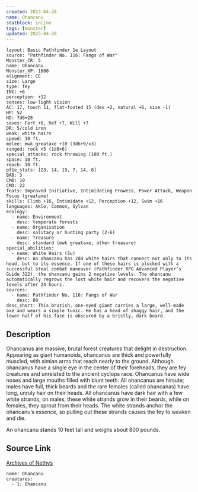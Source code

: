 ```yaml
---
created: 2023-04-28
name: Ohancanu
statblock: inline
tags: [monster]
updated: 2023-04-28
---
```

```statblock
layout: Basic Pathfinder 1e Layout
source: "Pathfinder No. 116: Fangs of War"
Monster_CR: 5
name: Ohancanu
Monster_XP: 1600
alignment: CE
size: Large
type: fey
INI: +6
perception: +12
senses: low-light vision
AC: 17, touch 11, flat-footed 15 (dex +2, natural +6, size -1)
HP: 52
HD: 7d6+28
saves: Fort +6, Ref +7, Will +7
DR: 5/cold iron
weak: white hairs
speed: 30 ft.
melee: mwk greataxe +10 (3d6+9/×3)
ranged: rock +5 (1d8+6)
special_attacks: rock throwing (100 ft.)
space: 10 ft.
reach: 10 ft.
pf1e_stats: [23, 14, 19, 7, 14, 8]
BAB: 3
CMB: 10
CMD: 22
feats: Improved Initiative, Intimidating Prowess, Power Attack, Weapon Focus (greataxe)
skills: Climb +16, Intimidate +12, Perception +12, Swim +16
languages: Aklo, Common, Sylvan
ecology:
  - name: Environment
    desc: temperate forests
  - name: Organisation
    desc: solitary or hunting party (2-6)
  - name: Treasure
    desc: standard (mwk greataxe, other treasure)
special_abilities:
  - name: White Hairs (Su)
    desc: An ohancanu has 2d4 white hairs that connect not only to its head, but to its essence. If one of these hairs is plucked with a successful steal combat maneuver (Pathfinder RPG Advanced Player’s Guide 322), the ohancanu gains 2 negative levels. The ohancanu automatically regrows the lost white hair and recovers the negative levels after 24 hours.
sources:
  - name: Pathfinder No. 116: Fangs of War
    desc: 88
desc_short: This brutish, one-eyed giant carries a large, well-made axe and wears a simple tunic. He has a head of shaggy hair, and the lower half of his face is obscured by a bristly, dark beard.
```
## Description
Ohancanus are massive, brutal forest creatures that delight in destruction. Appearing as giant humanoids, ohancanus are thick and powerfully muscled, with simian arms that reach nearly to the ground. Although ohancanus have a single eye in the center of their foreheads, they are fey creatures and unrelated to the ancient cyclops race. Ohancanus have wide noses and large mouths filled with blunt teeth. All ohancanus are hirsute; males have full, thick beards and the rare females (called ohancanas) have long, unruly hair on their heads. All ohancanus have dark hair with a few white strands; on males, these white strands grow in their beards, while on females, they sprout from their heads. The white strands anchor the ohancanu’s essence, so pulling out these strands causes the fey to weaken and die.

An ohancanu stands 10 feet tall and weighs about 800 pounds.
## Source Link
[Archives of Nethys](https://aonprd.com/MonsterDisplay.aspx?ItemName=Ohancanu)
```encounter-table
name: Ohancanu
creatures:
  - 1: Ohancanu
```
